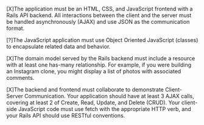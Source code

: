 [X]The application must be an HTML, CSS, and JavaScript frontend with a Rails API backend. All interactions between the client and the server must be handled asynchronously (AJAX) and use JSON as the communication format.

[?]The JavaScript application must use Object Oriented JavaScript (classes) to encapsulate related data and behavior.

[X]The domain model served by the Rails backend must include a resource with at least one has-many relationship. For example, if you were building an Instagram clone, you might display a list of photos with associated comments.

[X]The backend and frontend must collaborate to demonstrate Client-Server Communication. Your application should have at least 3 AJAX calls, covering at least 2 of Create, Read, Update, and Delete (CRUD). Your client-side JavaScript code must use fetch with the appropriate HTTP verb, and your Rails API should use RESTful conventions.